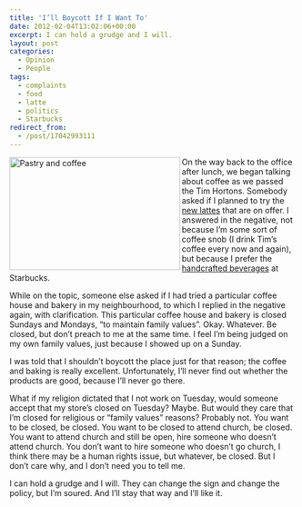 ```yaml
---
title: 'I’ll Boycott If I Want To'
date: 2012-02-04T13:02:06+00:00
excerpt: I can hold a grudge and I will.
layout: post
categories:
  - Opinion
  - People
tags:
  - complaints
  - food
  - latte
  - politics
  - Starbucks
redirect_from:
  - /post/17042993111
---
```

<img src="https://cdn.craigmcn.ca/img/rsz_pastry-coffee.jpg" alt="Pastry and coffee" width="300" height="199" align="left" />On the way back to the office after lunch, we began talking about coffee as we passed the Tim Hortons. Somebody asked if I planned to try the [new lattes](http://www.timhortons.com/ca/en/menu/menu_products.html "Tim Hortons Flavoured Lattes") that are on offer. I answered in the negative, not because I’m some sort of coffee snob (I drink Tim’s coffee every now and again), but because I prefer the [handcrafted beverages](http://www.starbucks.com/menu "Starbucks handcrafted beverages") at Starbucks.

While on the topic, someone else asked if I had tried a particular coffee house and bakery in my neighbourhood, to which I replied in the negative again, with clarification. This particular coffee house and bakery is closed Sundays and Mondays, “to maintain family values”. Okay. Whatever. Be closed, but don’t preach to me at the same time. I feel I’m being judged on my own family values, just because I showed up on a Sunday.

I was told that I shouldn’t boycott the place just for that reason; the coffee and baking is really excellent. Unfortunately, I’ll never find out whether the products are good, because I’ll never go there.

What if my religion dictated that I not work on Tuesday, would someone accept that my store’s closed on Tuesday? Maybe. But would they care that I’m closed for religious or “family values” reasons? Probably not. You want to be closed, be closed. You want to be closed to attend church, be closed. You want to attend church and still be open, hire someone who doesn’t attend church. You don’t want to hire someone who doesn’t go church, I think there may be a human rights issue, but whatever, be closed. But I don’t care why, and I don’t need you to tell me.

I can hold a grudge and I will. They can change the sign and change the policy, but I’m soured. And I’ll stay that way and I’ll like it.